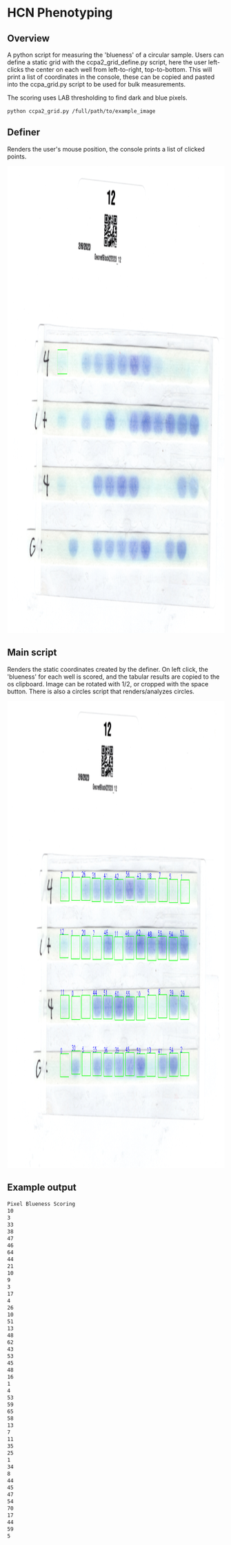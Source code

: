 # HCN Phenotyping

## Overview

A python script for measuring the 'blueness' of a circular sample. Users can define a static grid with the ccpa2_grid_define.py script, here the user left-clicks the center on each well from left-to-right, top-to-bottom. This will print a list of coordinates in the console, these can be copied and pasted into the ccpa_grid.py script to be used for bulk measurements. 

The scoring uses LAB thresholding to find dark and blue pixels.

```
python ccpa2_grid.py /full/path/to/example_image
```

## Definer

Renders the user's mouse position, the console prints a list of clicked points.

<p align="center">
	<img src="./readme_assets/definer.png" width="1920" height="1080" />
</p>

## Main script

Renders the static coordinates created by the definer. On left click, the 'blueness' for each well is scored, and the tabular results are copied to the os clipboard. Image can be rotated with 1/2, or cropped with the space button. There is also a circles script that renders/analyzes circles.

<p align="center">
	<img src="./readme_assets/example.png" width="1920" height="1080"	/>
</p>


## Example output
```
Pixel Blueness Scoring
10
3
33
38
47
46
64
44
21
10
9
3
17
4
26
10
51
13
48
62
43
53
45
48
16
1
4
53
59
65
58
13
7
11
35
25
1
34
8
44
45
47
54
70
17
44
59
5
```